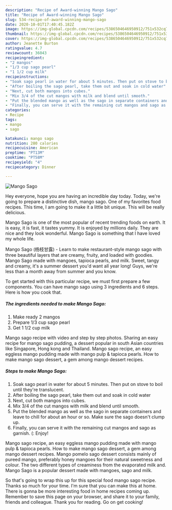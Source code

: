 ```yaml
---
description: "Recipe of Award-winning Mango Sago"
title: "Recipe of Award-winning Mango Sago"
slug: 534-recipe-of-award-winning-mango-sago
date: 2020-10-01T17:40:45.182Z
image: https://img-global.cpcdn.com/recipes/5386504646950912/751x532cq70/mango-sago-recipe-main-photo.jpg
thumbnail: https://img-global.cpcdn.com/recipes/5386504646950912/751x532cq70/mango-sago-recipe-main-photo.jpg
cover: https://img-global.cpcdn.com/recipes/5386504646950912/751x532cq70/mango-sago-recipe-main-photo.jpg
author: Jeanette Burton
ratingvalue: 4.7
reviewcount: 36043
recipeingredient:
- "2 mangos"
- "1/3 cup sago pearl"
- "1 1/2 cup milk"
recipeinstructions:
- "Soak sago pearl in water for about 5 minutes. Then put on stove to boil until they&#39;re translucent."
- "After boiling the sago pearl, take them out and soak in cold water"
- "Next, cut both mangos into cubes."
- "Mix 3/4 of the cut mangos with milk and blend until smooth."
- "Put the blended mango as well as the sago in separate containers and leave to chill for about an hour or so. Make sure the sago doesn&#39;t clump up."
- "Finally, you can serve it with the remaining cut mangos and sago as garnish. (: Enjoy!"
categories:
- Recipe
tags:
- mango
- sago

katakunci: mango sago 
nutrition: 280 calories
recipecuisine: American
preptime: "PT13M"
cooktime: "PT58M"
recipeyield: "4"
recipecategory: Dinner

---
```



![Mango Sago](https://img-global.cpcdn.com/recipes/5386504646950912/751x532cq70/mango-sago-recipe-main-photo.jpg)

Hey everyone, hope you are having an incredible day today. Today, we're going to prepare a distinctive dish, mango sago. One of my favorites food recipes. This time, I am going to make it a little bit unique. This will be really delicious.

Mango Sago is one of the most popular of recent trending foods on earth. It is easy, it is fast, it tastes yummy. It is enjoyed by millions daily. They are nice and they look wonderful. Mango Sago is something that I have loved my whole life.

Mango Sago (杨枝甘露) - Learn to make restaurant-style mango sago with three beautiful layers that are creamy, fruity, and loaded with goodies. Mango Sago made with mangoes, tapioca pearls, and milk. Sweet, tangy and creamy, it&#39;s a summer dessert you&#39;d want all year long! Guys, we&#39;re less than a month away from summer and you know.


To get started with this particular recipe, we must first prepare a few components. You can have mango sago using 3 ingredients and 6 steps. Here is how you cook that.

<!--inarticleads1-->

##### The ingredients needed to make Mango Sago:

1. Make ready 2 mangos
1. Prepare 1/3 cup sago pearl
1. Get 1 1/2 cup milk


Mango sago recipe with video and step by step photos. Sharing an easy recipe for mango sago pudding, a dessert popular in south Asian countries like Singapore, Hong kong and Thailand. Mango sago recipe, an easy eggless mango pudding made with mango pulp &amp; tapioca pearls. How to make mango sago dessert, a gem among mango dessert recipes. 

<!--inarticleads2-->

##### Steps to make Mango Sago:

1. Soak sago pearl in water for about 5 minutes. Then put on stove to boil until they&#39;re translucent.
1. After boiling the sago pearl, take them out and soak in cold water
1. Next, cut both mangos into cubes.
1. Mix 3/4 of the cut mangos with milk and blend until smooth.
1. Put the blended mango as well as the sago in separate containers and leave to chill for about an hour or so. Make sure the sago doesn&#39;t clump up.
1. Finally, you can serve it with the remaining cut mangos and sago as garnish. (: Enjoy!


Mango sago recipe, an easy eggless mango pudding made with mango pulp &amp; tapioca pearls. How to make mango sago dessert, a gem among mango dessert recipes. Mango pomelo sago dessert consists mainly of pureed mango, preferably honey mangoes for their natural sweetness and colour. The two different types of creaminess from the evaporated milk and. Mango Sago is a popular dessert made with mangoes, sago and milk. 

So that's going to wrap this up for this special food mango sago recipe. Thanks so much for your time. I'm sure that you can make this at home. There is gonna be more interesting food in home recipes coming up. Remember to save this page on your browser, and share it to your family, friends and colleague. Thank you for reading. Go on get cooking!
